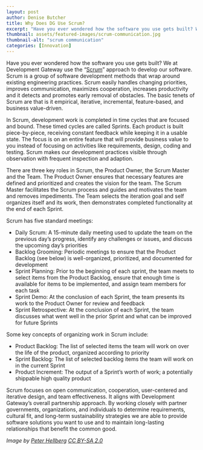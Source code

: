 ```yaml
---
layout: post
author: Denise Butcher
title: Why Does DG Use Scrum?
excerpt: "Have you ever wondered how the software you use gets built? We at Development Gateway use the “Scrum” approach to develop our software. Scrum is a group of software development methods that wrap around existing engineering practices..."
thumbnail: assets/featured-images/scrum-communication.jpg
thumbnail-alt: "scrum communication"
categories: [Innovation]
---
```


Have you ever wondered how the software you use gets built? We at Development Gateway use the “[Scrum](http://www.scrumguides.org/)” approach to develop our software. Scrum is a group of software development methods that wrap around existing engineering practices. Scrum easily handles changing priorities, improves communication, maximizes cooperation, increases productivity and it detects and promotes early removal of obstacles. The basic tenets of Scrum are that is it empirical, iterative, incremental, feature-based, and business value-driven.

In Scrum, development work is completed in time cycles that are focused and bound. These timed cycles are called Sprints. Each product is built piece-by-piece, receiving constant feedback while keeping it in a usable state. The focus is on an entire feature that will provide business value to you instead of focusing on activities like requirements, design, coding and testing. Scrum makes our development practices visible through observation with frequent inspection and adaption.

There are three key roles in Scrum, the Product Owner, the Scrum Master and the Team. The Product Owner ensures that necessary features are defined and prioritized and creates the vision for the team. The Scrum Master facilitates the Scrum process and guides and motivates the team and removes impediments.  The Team selects the iteration goal and self organizes itself and its work, then demonstrates completed functionality at the end of each Sprint. 

Scrum has five standard meetings: 

- Daily Scrum: A 15-minute daily meeting used to update the team on the previous day’s progress, identify any challenges or issues, and discuss the upcoming day’s priorities
- Backlog Grooming: Periodic meetings to ensure that the Product Backlog (see below) is well-organized, prioritized, and documented for development
- Sprint Planning: Prior to the beginning of each sprint, the team meets to select items from the Product Backlog, ensure that enough time is available for items to be implemented, and assign team members for each task
- Sprint Demo: At the conclusion of each Sprint, the team presents its work to the Product Owner for review and feedback
- Sprint Retrospective: At the conclusion of each Sprint, the team discusses what went well in the prior Sprint and what can be improved for future Sprints

Some key concepts of organizing work in Scrum include: 

- Product Backlog: The list of selected items the team will work on over the life of the product, organized according to priority
- Sprint Backlog: The list of selected backlog items the team will work on in the current Sprint
- Product Increment: The output of a Sprint’s worth of work; a potentially shippable high quality product

Scrum focuses on open communication, cooperation, user-centered and iterative design, and team effectiveness. It aligns with Development Gateway’s overall partnership approach. By working closely with partner governments, organizations, and individuals to determine requirements, cultural fit, and long-term sustainability strategies we are able to provide software solutions you want to use and to maintain long-lasting relationships that benefit the common good. 


*Image by [Peter Hellberg](https://flic.kr/p/8ba9jS) [CC BY-SA 2.0](https://creativecommons.org/licenses/by-sa/2.0/)*
